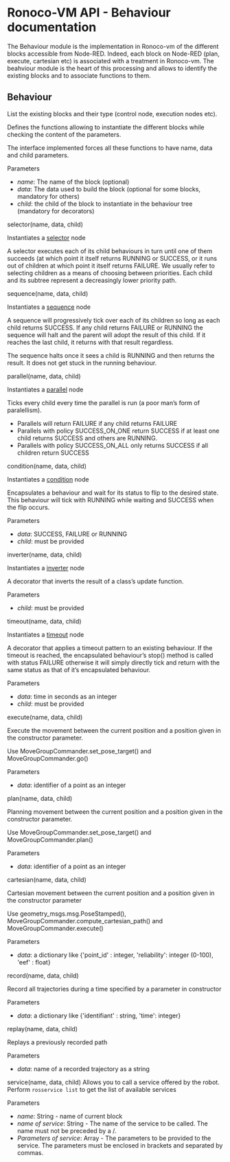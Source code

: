 # Ronoco-VM API - Behaviour documentation

The Behaviour module is the implementation in Ronoco-vm of the different blocks accessible from Node-RED. Indeed, each block on Node-RED (plan, execute, cartesian etc) is associated with a treatment in Ronoco-vm. The beahviour module is the heart of this processing and allows to identify the existing blocks and to associate functions to them.

##  <class> Behaviour </class>
List the existing blocks and their type (control node, execution nodes etc).

Defines the functions allowing to instantiate the different blocks while checking the content of the parameters.

The interface implemented forces all these functions to have name, data and child parameters.

<member> Parameters </member>

- *name*: The name of the block (optional)
- *data*: The data used to build the block (optional for some blocks, mandatory for others)
- *child*: the child of the block to instantiate in the behaviour tree (mandatory for decorators)

<method> selector(name, data, child) </method>

Instantiates a [selector](https://py-trees.readthedocs.io/en/release-0.7.x/composites.html#selector) node

A selector executes each of its child behaviours in turn until one of them succeeds (at which point it itself returns RUNNING or SUCCESS, or it runs out of children at which point it itself returns FAILURE. We usually refer to selecting children as a means of choosing between priorities. Each child and its subtree represent a decreasingly lower priority path.

<method> sequence(name, data, child) </method>

Instantiates a [sequence](https://py-trees.readthedocs.io/en/release-0.7.x/composites.html#sequence) node

A sequence will progressively tick over each of its children so long as each child returns SUCCESS. If any child returns FAILURE or RUNNING the sequence will halt and the parent will adopt the result of this child. If it reaches the last child, it returns with that result regardless.

The sequence halts once it sees a child is RUNNING and then returns the result. It does not get stuck in the running behaviour.

<method> parallel(name, data, child) </method>

Instantiates a [parallel](https://py-trees.readthedocs.io/en/release-0.7.x/composites.html#parallel) node

Ticks every child every time the parallel is run (a poor man’s form of paralellism).

- Parallels will return FAILURE if any child returns FAILURE
- Parallels with policy SUCCESS_ON_ONE return SUCCESS if at least one child returns SUCCESS and others are RUNNING.
- Parallels with policy SUCCESS_ON_ALL only returns SUCCESS if all children return SUCCESS

<method> condition(name, data, child) </method>

Instantiates a [condition](https://py-trees.readthedocs.io/en/release-0.7.x/modules.html#py_trees.decorators.Condition) node

Encapsulates a behaviour and wait for its status to flip to the desired state. This behaviour will tick with RUNNING while waiting and SUCCESS when the flip occurs.

<member> Parameters </member>

- *data*: SUCCESS, FAILURE or RUNNING
- *child*: must be provided

<method> inverter(name, data, child) </method>

Instantiates a [inverter](https://py-trees.readthedocs.io/en/release-0.7.x/modules.html#py_trees.decorators.Inverter) node

A decorator that inverts the result of a class’s update function.

<member> Parameters </member>

- *child*: must be provided

<method> timeout(name, data, child) </method>

Instantiates a [timeout](https://py-trees.readthedocs.io/en/release-0.7.x/modules.html#py_trees.decorators.Timeout) node

A decorator that applies a timeout pattern to an existing behaviour. If the timeout is reached, the encapsulated behaviour’s stop() method is called with status FAILURE otherwise it will simply directly tick and return with the same status as that of it’s encapsulated behaviour.

<member> Parameters </member>

- *data*: time in seconds as an integer
- *child*: must be provided

<method> execute(name, data, child) </method>

Execute the movement between the current position and a position given in the constructor parameter.

Use MoveGroupCommander.set_pose_target() and MoveGroupCommander.go()

<member> Parameters </member>

- *data*: identifier of a point as an integer

<method> plan(name, data, child) </method>

Planning movement between the current position and a position given in the constructor parameter.

Use MoveGroupCommander.set_pose_target() and MoveGroupCommander.plan()

<member> Parameters </member>

- *data*: identifier of a point as an integer

<method> cartesian(name, data, child) </method>

Cartesian movement between the current position and a position given in the constructor parameter

Use geometry_msgs.msg.PoseStamped(), MoveGroupCommander.compute_cartesian_path() and MoveGroupCommander.execute()

<member> Parameters </member>

- *data*: a dictionary like {'point_id' : integer, 'reliability': integer (0-100), 'eef' : float}

<method> record(name, data, child) </method>

Record all trajectories during a time specified by a parameter in constructor

<member> Parameters </member>

- *data*: a dictionary like {'identifiant' : string, 'time': integer}

<method> replay(name, data, child) </method>

Replays a previously recorded path

<member> Parameters </member>

- *data*: name of a recorded trajectory as a string

<method> service(name, data, child) </method>
    Allows you to call a service offered by the robot. Perform `rosservice list` to get the list of available services

<member> Parameters </member>
- *name*: String - name of current block
- *name of service*: String - The name of the service to be called. The name must not be preceded by a /.
- *Parameters of service*: Array - The parameters to be provided to the service. The parameters must be enclosed in brackets and separated by commas.